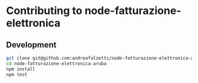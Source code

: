 Contributing to node-fatturazione-elettronica
=============================================

Development
-----------

```bash
git clone git@github.com:andreafalzetti/node-fatturazione-elettronica-aruba.git
cd node-fatturazione-elettronica-aruba
npm install
npm test
```
